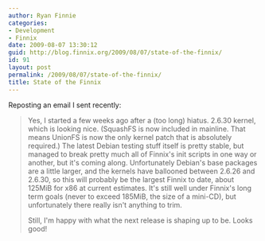 ```yaml
---
author: Ryan Finnie
categories:
- Development
- Finnix
date: 2009-08-07 13:30:12
guid: http://blog.finnix.org/2009/08/07/state-of-the-finnix/
id: 91
layout: post
permalink: /2009/08/07/state-of-the-finnix/
title: State of the Finnix
---
```

Reposting an email I sent recently:

> Yes, I started a few weeks ago after a (too long) hiatus. 2.6.30 kernel, which is looking nice. (SquashFS is now included in mainline. That means UnionFS is now the only kernel patch that is absolutely required.) The latest Debian testing stuff itself is pretty stable, but managed to break pretty much all of Finnix's init scripts in one way or another, but it's coming along. Unfortunately Debian's base packages are a little larger, and the kernels have ballooned between 2.6.26 and 2.6.30, so this will probably be the largest Finnix to date, about 125MiB for x86 at current estimates. It's still well under Finnix's long term goals (never to exceed 185MiB, the size of a mini-CD), but unfortunately there really isn't anything to trim.
> 
> Still, I'm happy with what the next release is shaping up to be. Looks good!
